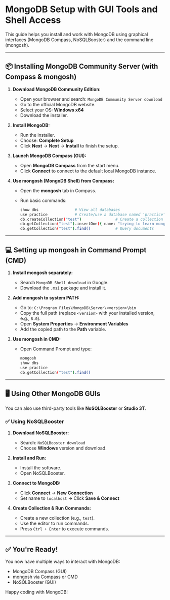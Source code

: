 # MongoDB Setup with GUI Tools and Shell Access

This guide helps you install and work with MongoDB using graphical interfaces (MongoDB Compass, NoSQLBooster) and the command line (mongosh).


---

## 📦 Installing MongoDB Community Server (with Compass & mongosh)

1. **Download MongoDB Community Edition:**
   - Open your browser and search: `MongoDB Community Server download`
   - Go to the official MongoDB website.
   - Select your OS: **Windows x64**
   - Download the installer.

2. **Install MongoDB:**
   - Run the installer.
   - Choose: **Complete Setup**
   - Click **Next** → **Next** → **Install** to finish the setup.

3. **Launch MongoDB Compass (GUI):**
   - Open **MongoDB Compass** from the start menu.
   - Click **Connect** to connect to the default local MongoDB instance.

4. **Use mongosh (MongoDB Shell) from Compass:**
   - Open the **mongosh** tab in Compass.
   - Run basic commands:

     ```bash
     show dbs                # View all databases
     use practice            # Create/use a database named 'practice'
     db.createCollection("test")               # Create a collection
     db.getCollection("test").insertOne({ name: "trying to learn mongodb" })  # Insert document
     db.getCollection("test").find()           # Query documents
     ```

---

## 💻 Setting up mongosh in Command Prompt (CMD)

1. **Install mongosh separately:**
   - Search `MongoDB Shell download` in Google.
   - Download the `.msi` package and install it.

2. **Add mongosh to system PATH:**
   - Go to: `C:\Program Files\MongoDB\Server\<version>\bin`
   - Copy the full path (replace `<version>` with your installed version, e.g., `8.0`).
   - Open **System Properties** → **Environment Variables**
   - Add the copied path to the **Path** variable.

3. **Use mongosh in CMD:**
   - Open Command Prompt and type:

     ```bash
     mongosh
     show dbs
     use practice
     db.getCollection("test").find()
     ```

---

## 🖥️ Using Other MongoDB GUIs

You can also use third-party tools like **NoSQLBooster** or **Studio 3T**.

### ✅ Using NoSQLBooster

1. **Download NoSQLBooster:**
   - Search: `NoSQLBooster download`
   - Choose **Windows** version and download.

2. **Install and Run:**
   - Install the software.
   - Open NoSQLBooster.

3. **Connect to MongoDB:**
   - Click **Connect** → **New Connection**
   - Set name to `localhost` → Click **Save & Connect**

4. **Create Collection & Run Commands:**
   - Create a new collection (e.g., `test`).
   - Use the editor to run commands.
   - Press `Ctrl + Enter` to execute commands.

---

## ✅ You're Ready!

You now have multiple ways to interact with MongoDB:
- MongoDB Compass (GUI)
- mongosh via Compass or CMD
- NoSQLBooster (GUI)

Happy coding with MongoDB!
